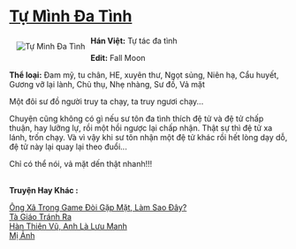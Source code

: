 <a href="https://utruyen.com/tu-minh-da-tinh/21894/" title="Tự Mình Đa Tình"><h1>Tự Mình Đa Tình</h1></a><div style="display:table"><img align="right" style="float: left; padding: 10px;" src="https://utruyen.com/images/story/200x260/tu-minh-da-tinh.jpg" alt="Tự Mình Đa Tình"><b>Hán Việt:</b> Tự tác đa tình<p></p><b>Edit:</b> Fall Moon<p></p><b>Thể loại:</b> Đam mỹ, tu chân, HE, xuyên thư, Ngọt sủng, Niên hạ, Cẩu huyết, Gương vỡ lại lành, Chủ thụ, Nhẹ nhàng, Sư đồ, Vả mặt<p></p>Một đôi sư đồ người truy ta chạy, ta truy ngươi chạy...<p></p>Chuyện cũng không có gì nếu sư tôn đa tình thích đệ tử và đệ tử chấp thuận, hay lưỡng lự, rồi một hồi ngược lại chấp nhận. Thật sự thì đệ tử xa lánh, trốn chạy. Và vì vậy khi sư tôn nhận một đệ tử khác rồi hết lòng dạy dỗ, đệ tử này lại quay lại theo đuổi...<p></p>Chỉ có thể nói, vả mặt dến thật nhanh!!!</div><p><br><b>Truyện Hay Khác :</b></p><a href="https://utruyen.com/ong-xa-trong-game-doi-gap-mat-lam-sao-day/18603/" alt="Ông Xã Trong Game Đòi Gặp Mặt, Làm Sao Đây?">Ông Xã Trong Game Đòi Gặp Mặt, Làm Sao Đây?</a><br/><a href="https://github.com/quanluxury/dammy/tree/master/truyenhay/21997/" alt="Tà Giáo Tránh Ra">Tà Giáo Tránh Ra</a><br/><a href="https://www.wattpad.com/story/205045089-h%C3%A0n-thi%C3%AAn-v%C5%A9-anh-l%C3%A0-l%C6%B0u-manh" alt="Hàn Thiên Vũ, Anh Là Lưu Manh">Hàn Thiên Vũ, Anh Là Lưu Manh</a><br/><a href="https://truyenhot2020.wordpress.com/2019/12/11/mi-anh/" alt="Mị Ảnh">Mị Ảnh</a><br/>